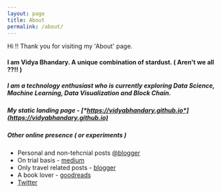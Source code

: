 ```yaml
---
layout: page
title: About
permalink: /about/
---
```


Hi !!
Thank you for visiting my 'About' page.

#### I am Vidya Bhandary. A unique combination of stardust. ( Aren't we all ??!! )
##### I am a technology enthusiast who is currently exploring Data Science, Machine Learning, Data Visualization and Block Chain.

##### My static landing page - [*https://vidyabhandary.github.io*](https://vidyabhandary.github.io)
##### Other online presence ( or experiments )

- Personal and non-tehcnial posts [@blogger](https://vidyabhandary.blogspot.com/)
- On trial basis - [medium](https://medium.com/@vidyabhandary)
- Only travel related posts - [blogger](http://traveljaunts.blogspot.com/) 
- A book lover - [goodreads](https://www.goodreads.com/user/show/63883501-vidya) 
- [Twitter](https://twitter.com/vidya_bhandary)

 
